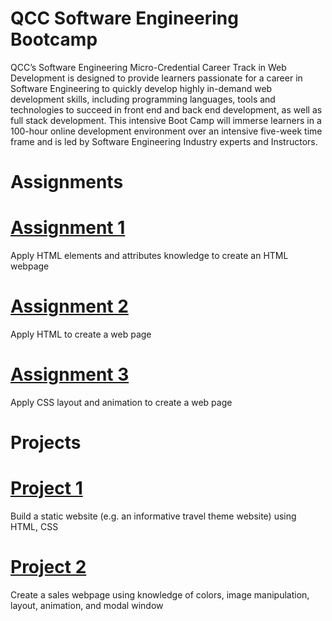 # QCC Software Engineering Bootcamp
QCC’s Software Engineering Micro-Credential Career Track in Web Development is designed to provide learners passionate for a career in Software Engineering to quickly develop highly in-demand web development skills, including programming languages, tools and technologies to succeed in front end and back end development, as well as full stack development. This intensive Boot Camp will immerse learners in a 100-hour online development environment over an intensive five-week time frame and is led by Software Engineering Industry experts and Instructors.

# Assignments

# [Assignment 1](https://perkinsgianni.github.io/Assignment1.html)
Apply HTML elements and attributes knowledge to create an HTML webpage

# [Assignment 2](https://perkinsgianni.github.io/Assignment2.html)
Apply HTML to create a web page

# [Assignment 3](https://perkinsgianni.github.io/Assignment3.html)
Apply CSS layout and animation to create a web page

# Projects

# [Project 1](https://perkinsgianni.github.io/Project1/)
Build a static website (e.g. an informative travel theme website) using HTML, CSS

# [Project 2](https://perkinsgianni.github.io/Project2/SalesWebpage.html)
Create a sales webpage using knowledge of colors, image manipulation, layout, animation, and modal window
